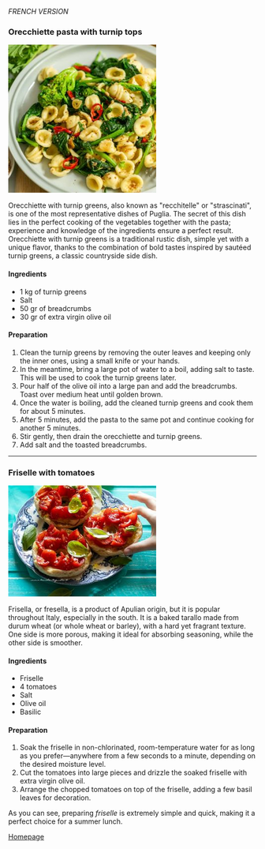 *FRENCH VERSION*

### Orecchiette pasta with turnip tops

![alt text](../images/orecchiette-con-cime-di-rapa-recipe.jpg)

Orecchiette with turnip greens, also known as "recchitelle" or "strascinati", is one of the most representative dishes of Puglia.
The secret of this dish lies in the perfect cooking of the vegetables together with the pasta; experience and knowledge of the ingredients ensure a perfect result.
Orecchiette with turnip greens is a traditional rustic dish, simple yet with a unique flavor, thanks to the combination of bold tastes inspired 
by sautéed turnip greens, a classic countryside side dish.

#### Ingredients
- 1 kg of turnip greens
- Salt
- 50 gr of breadcrumbs
- 30 gr of extra virgin olive oil

#### Preparation
1. Clean the turnip greens by removing the outer leaves and keeping only the inner ones, using a small knife or your hands.  
2. In the meantime, bring a large pot of water to a boil, adding salt to taste. This will be used to cook the turnip greens later.  
3. Pour half of the olive oil into a large pan and add the breadcrumbs. Toast over medium heat until golden brown.  
4. Once the water is boiling, add the cleaned turnip greens and cook them for about 5 minutes.  
5. After 5 minutes, add the pasta to the same pot and continue cooking for another 5 minutes.  
6. Stir gently, then drain the orecchiette and turnip greens.  
7. Add salt and the toasted breadcrumbs.

------------------------------------------------------------------------------------------------------------------------------------------

### Friselle with tomatoes

![alt text](../images/Friselle-con-pomodorini.jpg)

Frisella, or fresella, is a product of Apulian origin, but it is popular throughout Italy, especially in the south. 
It is a baked tarallo made from durum wheat (or whole wheat or barley), with a hard yet fragrant texture. 
One side is more porous, making it ideal for absorbing seasoning, while the other side is smoother.

#### Ingredients 
- Friselle
- 4 tomatoes
- Salt
- Olive oil
- Basilic

#### Preparation
1. Soak the friselle in non-chlorinated, room-temperature water for as long as you prefer—anywhere from a few seconds to a minute, depending on the desired moisture level.  
2. Cut the tomatoes into large pieces and drizzle the soaked friselle with extra virgin olive oil.  
3. Arrange the chopped tomatoes on top of the friselle, adding a few basil leaves for decoration.  

As you can see, preparing _friselle_ is extremely simple and quick, making it a perfect choice for a summer lunch.


[Homepage](README.md)
